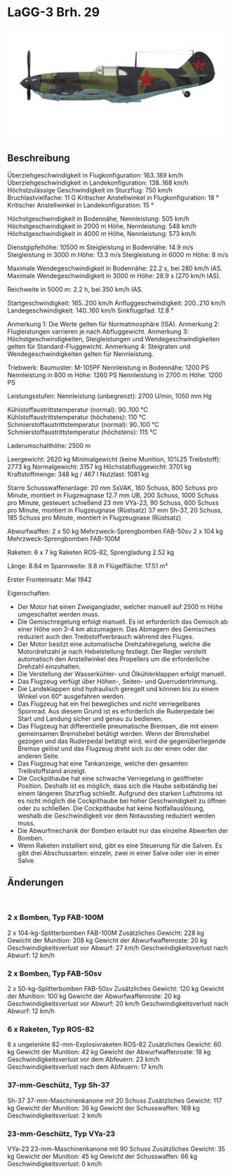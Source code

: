 ﻿# LaGG-3 Brh. 29

![lagg3s29](../images/lagg3s29.png)

## Beschreibung

Überziehgeschwindigkeit in Flugkonfiguration: 163..189 km/h
Überziehgeschwindigkeit in Landekonfiguration: 138..168 km/h
Höchstzulässige Geschwindigkeit im Sturzflug: 750 km/h
Bruchlastvielfache: 11 G
Kritischer Anstellwinkel in Flugkonfiguration: 18 °
Kritischer Anstellwinkel in Landekonfiguration: 15 °

Höchstgeschwindigkeit in Bodennähe, Nennleistung: 505 km/h
Höchstgeschwindigkeit in 2000 m Höhe, Nennleistung: 548 km/h
Höchstgeschwindigkeit in 4000 m Höhe, Nennleistung: 573 km/h

Dienstgipfelhöhe: 10500 m
Steigleistung in Bodennähe: 14.9 m/s
Steigleistung in 3000 m Höhe: 13.3 m/s
Steigleistung in 6000 m Höhe: 8 m/s

Maximale Wendegeschwindigkeit in Bodennähe: 22.2 s, bei 280 km/h IAS.
Maximale Wendegeschwindigkeit in 3000 m Höhe: 28.9 s (270 km/h IAS).

Reichweite in 5000 m: 2.2 h, bei 350 km/h IAS.

Startgeschwindigkeit: 165..200 km/h
Anfluggeschwindigkeit: 200..210 km/h
Landegeschwindigkeit: 140..160 km/h
Sinkflugpfad: 12.8 °

Anmerkung 1: Die Werte gelten für Normatmosphäre (ISA).
Anmerkung 2: Flugleistungen varrieren je nach Abfluggewicht.
Anmerkung 3: Höchstgeschwindigkeiten, Steigleistungen und Wendegeschwindigkeiten gelten für Standard-Fluggewicht.
Anmerkung 4: Steigraten und Wendegeschwindigkeiten gelten für Nennleistung.

Triebwerk:
Baumuster: M-105PF
Nennleistung in Bodennähe: 1200 PS
Nennleistung in 800 m Höhe: 1260 PS
Nennleistung in 2700 m Höhe: 1200 PS

Leistungsstufen:
Nennleistung (unbegrenzt): 2700 U/min, 1050 mm Hg

Kühlstoffaustrittstemperatur (normal): 90..100 °C
Kühlstoffaustrittstemperatur (höchstens): 110 °C
Schmierstoffaustrittstemperatur (normal): 90..100 °C
Schmierstoffaustrittstemperatur (höchstens): 115 °C

Laderumschalthöhe: 2500 m

Leergewicht: 2620 kg
Minimalgewicht (keine Munition, 10%25 Treibstoff): 2773 kg
Normalgewicht: 3157 kg
Höchstabfluggewicht: 3701 kg
Kraftstoffmenge: 348 kg / 467 l
Nutzlast: 1081 kg

Starre Schusswaffenanlage:
20 mm SsVAK, 160 Schuss, 800 Schuss pro Minute, montiert in Flugzeugnase
12.7 mm UB, 200 Schuss, 1000 Schuss pro Minute, gesteuert schießend
23 mm VYa-23, 90 Schuss, 600 Schuss pro Minute, montiert in Flugzeugnase (Rüstsatz)
37 mm Sh-37, 20 Schuss, 185 Schuss pro Minute, montiert in Flugzeugnase (Rüstsatz)

Abwurfwaffen:
2 x 50 kg Mehrzweck-Sprengbomben FAB-50sv
2 x 104 kg Mehrzweck-Sprengbomben FAB-100M

Raketen:
6 x 7 kg Raketen ROS-82, Sprengladung 2.52 kg

Länge: 8.84 m
Spannweite: 9.8 m
Flügelfläche: 17.51 m²

Erster Fronteinsatz: Mai 1942

Eigenschaften:
- Der Motor hat einen Zweiganglader, welcher manuell auf 2500 m Höhe umgeschaltet werden muss.
- Die Gemischregelung erfolgt manuell. Es ist erforderlich das Gemisch ab einer Höhe von 3-4 km abzumagern. Das Abmagern des Gemisches reduziert auch den Treibstoffverbrauch während des Fluges.
- Der Motor besitzt eine automatische Drehzahlregelung, welche die Motordrehzahl je nach Hebelstellung festlegt. Der Regler verstellt automatisch den Anstellwinkel des Propellers um die erforderliche Drehzahl einzuhalten.
- Die Verstellung der Wasserkühler- und Ölkühlerklappen erfolgt manuell.
- Das Flugzeug verfügt über Höhen-, Seiten- und Querrudertrimmung.
- Die Landeklappen sind hydraulisch geregelt und können bis zu einem Winkel von 60° ausgefahren werden.
- Das Flugzeug hat ein frei bewegliches und nicht verriegelbares Spornrad. Aus diesem Grund ist es erforderlich die Ruderpedale bei Start und Landung sicher und genau zu bedienen.
- Das Flugzeug hat differentielle pneumatische Bremsen, die mit einem gemeinsamen Bremshebel betätigt werden. Wenn der Bremshebel gezogen und das Ruderpedal betätigt wird, wird die gegenüberliegende Bremse gelöst und das Flugzeug dreht sich zu der einen oder der anderen Seite.
- Das Flugzeug hat eine Tankanzeige, welche den gesamten Treibstoffstand anzeigt.
- Die Cockpithaube hat eine schwache Verriegelung in geöffneter Position. Deshalb ist es möglich, dass sich die Haube selbständig bei einem längeren Sturzflug schließt. Aufgrund des starken Luftstroms ist es nicht möglich die Cockpithaube bei hoher Geschwindigkeit zu öffnen oder zu schließen. Die Cockpithaube hat keine Notfallauslösung, weshalb die Geschwindigkeit vor dem Notausstieg reduziert werden muss.
- Die Abwurfmechanik der Bomben erlaubt nur das einzelne Abwerfen der Bomben.
- Wenn Raketen installiert sind, gibt es eine Steuerung für die Salven. Es gibt drei Abschussarten: einzeln, zwei in einer Salve oder vier in einer Salve. 

## Änderungen
﻿


### 2 x Bomben, Typ FAB-100M

2 x 104-kg-Splitterbomben FAB-100M
Zusätzliches Gewicht: 228 kg
Gewicht der Munition: 208 kg
Gewicht der Abwurfwaffenroste: 20 kg
Geschwindigkeitsverlust vor Abwurf: 27 km/h
Geschwindigkeitsverlust nach Abwurf: 12 km/h﻿


### 2 x Bomben, Typ FAB-50sv

2 x 50-kg-Splitterbomben FAB-50sv
Zusätzliches Gewicht: 120 kg
Gewicht der Munition: 100 kg
Gewicht der Abwurfwaffenroste: 20 kg
Geschwindigkeitsverlust vor Abwurf: 20 km/h
Geschwindigkeitsverlust nach Abwurf: 12 km/h﻿


### 6 x Raketen, Typ ROS-82

6 x ungelenkte 82-mm-Explosivraketen ROS-82
Zusätzliches Gewicht: 60 kg
Gewicht der Munition: 42 kg
Gewicht der Abwurfwaffenroste: 18 kg
Geschwindigkeitsverlust vor dem Abfeuern: 23 km/h
Geschwindigkeitsverlust nach dem Abfeuern: 17 km/h﻿


### 37-mm-Geschütz, Typ Sh-37

Sh-37 37-mm-Maschinenkanone mit 20 Schuss
Zusätzliches Gewicht: 117 kg
Gewicht der Munition: 36 kg
Gewicht der Schusswaffen: 169 kg
Geschwindigkeitsverlust: 2 km/h﻿


### 23-mm-Geschütz, Typ VYa-23

VYa-23 23-mm-Maschinenkanone mit 90 Schuss
Zusätzliches Gewicht: 35 kg
Gewicht der Munition: 45 kg
Gewicht der Schusswaffen: 66 kg
Geschwindigkeitsverlust: 0 km/h